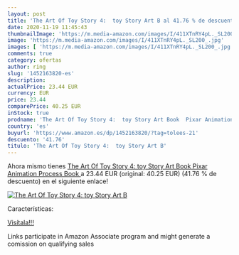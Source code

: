 ```yaml
---
layout: post
title: 'The Art Of Toy Story 4:  toy Story Art B al 41.76 % de descuento'
date: 2020-11-19 11:45:43
thumbnailImage: 'https://m.media-amazon.com/images/I/411XTnRY4pL._SL200_.jpg'
image: 'https://m.media-amazon.com/images/I/411XTnRY4pL._SL200_.jpg'
images: [ 'https://m.media-amazon.com/images/I/411XTnRY4pL._SL200_.jpg' ]
comments: true
category: ofertas
author: ring
slug: '1452163820-es'
description:
actualPrice: 23.44 EUR
currency: EUR
price: 23.44
comparePrice: 40.25 EUR
inStock: true
prodname: 'The Art Of Toy Story 4:  toy Story Art Book  Pixar Animation Process Book '
country: 'es'
buyurl: 'https://www.amazon.es/dp/1452163820/?tag=tolees-21'
descuento: '41.76'
titulo: 'The Art Of Toy Story 4:  toy Story Art B'
---
```


Ahora mismo tienes [The Art Of Toy Story 4:  toy Story Art Book  Pixar Animation Process Book ](https://www.amazon.es/dp/1452163820/?tag=tolees-21) a 23.44 EUR (original: 40.25 EUR) (41.76 %  de descuento) en el siguiente enlace!

[![The Art Of Toy Story 4:  toy Story Art B](https://m.media-amazon.com/images/I/411XTnRY4pL._SL200_.jpg)](https://www.amazon.es/dp/1452163820/?tag=tolees-21)

Características:


[Visítala!!!](https://www.amazon.es/dp/1452163820/?tag=tolees-21)

Links participate in Amazon Associate program and might generate a comission on qualifying sales
